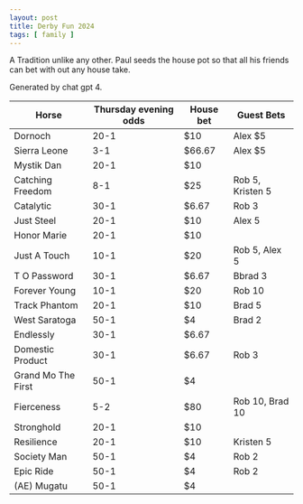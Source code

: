 ```yaml
---
layout: post
title: Derby Fun 2024
tags: [ family ]
---
```

A Tradition unlike any other. Paul seeds the house pot so that all his friends can bet with out any house take. 

Generated by chat gpt 4. 

| Horse              | Thursday evening odds | House bet  | Guest Bets
|--------------------|--------------------|---------------|------------
| Dornoch            | 20-1               | $10           | Alex $5
| Sierra Leone       | 3-1                | $66.67        | Alex $5
| Mystik Dan         | 20-1               | $10           |
| Catching Freedom   | 8-1                | $25           | Rob 5, Kristen 5 
| Catalytic          | 30-1               | $6.67         | Rob 3
| Just Steel         | 20-1               | $10           | Alex 5
| Honor Marie        | 20-1               | $10           |
| Just A Touch       | 10-1               | $20           | Rob 5, Alex 5
| T O Password       | 30-1               | $6.67         | Bbrad 3
| Forever Young      | 10-1               | $20           | Rob 10
| Track Phantom      | 20-1               | $10           | Brad 5
| West Saratoga      | 50-1               | $4            | Brad 2
| Endlessly          | 30-1               | $6.67         |
| Domestic Product   | 30-1               | $6.67         | Rob 3
| Grand Mo The First | 50-1               | $4            |
| Fierceness         | 5-2                | $80           | Rob 10, Brad 10
| Stronghold         | 20-1               | $10           |
| Resilience         | 20-1               | $10           | Kristen 5
| Society Man        | 50-1               | $4            | Rob 2
| Epic Ride          | 50-1               | $4            | Rob 2
| (AE) Mugatu        | 50-1               | $4            |
